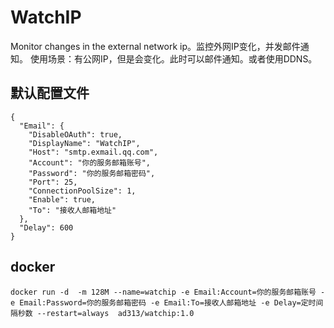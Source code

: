 # WatchIP
Monitor changes in the external network ip。监控外网IP变化，并发邮件通知。
使用场景：有公网IP，但是会变化。此时可以邮件通知。或者使用DDNS。

## 默认配置文件
```
{
  "Email": {
    "DisableOAuth": true,
    "DisplayName": "WatchIP",
    "Host": "smtp.exmail.qq.com",
    "Account": "你的服务邮箱账号",
    "Password": "你的服务邮箱密码",
    "Port": 25,
    "ConnectionPoolSize": 1,
    "Enable": true,
    "To": "接收人邮箱地址"
  },
  "Delay": 600
}
```

## docker
```
docker run -d  -m 128M --name=watchip -e Email:Account=你的服务邮箱账号 -e Email:Password=你的服务邮箱密码 -e Email:To=接收人邮箱地址 -e Delay=定时间隔秒数 --restart=always  ad313/watchip:1.0
```
